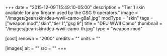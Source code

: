 +++
date = "2015-12-09T15:49:10-05:00"
description = "Tier 1 skin available for any firearm used by the GSG 9 operators."
image = "/images/gear/skin/deu-wwii-camo-g8a1.jpg"
modType = "skin"
tags = ["weapon mod","skin","tier 1","gsg 9"]
title = "DEU WWII Camo"
thumbnail = "/images/gear/skin/deu-wwii-camo-th.jpg"
type = "weapon-mod"

[cost]
  renown = "2000"
  credits = ""
  units = ""

[images]
  alt = ""
  src = ""
+++
